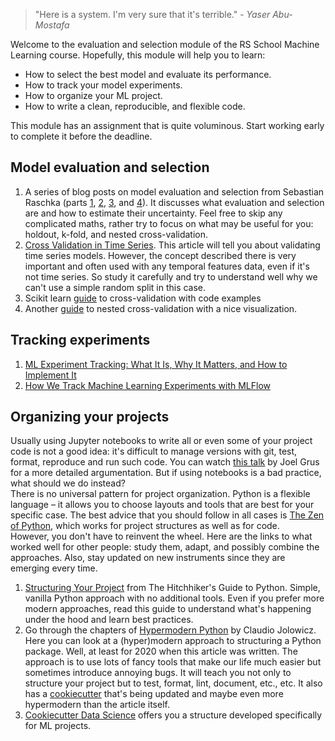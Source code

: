 > "Here is a system. I'm very sure that it's terrible." - *Yaser Abu-Mostafa*

Welcome to the evaluation and selection module of the RS School Machine Learning course. Hopefully, this module will help you to learn:
- How to select the best model and evaluate its performance.
- How to track your model experiments.
- How to organize your ML project.
- How to write a clean, reproducible, and flexible code.

This module has an assignment that is quite voluminous. Start working early to complete it before the deadline.

## Model evaluation and selection
1. A series of blog posts on model evaluation and selection from Sebastian Raschka (parts [1](https://sebastianraschka.com/blog/2016/model-evaluation-selection-part1.html), [2](https://sebastianraschka.com/blog/2016/model-evaluation-selection-part2.html), [3](https://sebastianraschka.com/blog/2016/model-evaluation-selection-part3.html), and [4](https://sebastianraschka.com/blog/2018/model-evaluation-selection-part4.html)). It discusses what evaluation and selection are and how to estimate their uncertainty. Feel free to skip any complicated maths, rather try to focus on what may be useful for you: holdout, k-fold, and nested cross-validation.
2. [Cross Validation in Time Series](https://medium.com/@soumyachess1496/cross-validation-in-time-series-566ae4981ce4). This article will tell you about validating time series models. However, the concept described there is very important and often used with any temporal features data, even if it's not time series. So study it carefully and try to understand well why we can't use a simple random split in this case.
3. Scikit learn [guide](https://scikit-learn.org/stable/model_selection.html) to cross-validation with code examples
4. Another [guide](https://weina.me/nested-cross-validation/) to nested cross-validation with a nice visualization. 

## Tracking experiments
1. [ML Experiment Tracking: What It Is, Why It Matters, and How to Implement It](https://neptune.ai/blog/ml-experiment-tracking)
2. [How We Track Machine Learning Experiments with MLFlow](https://www.datarevenue.com/en-blog/how-we-track-machine-learning-experiments-with-mlflow)

## Organizing your projects
Usually using Jupyter notebooks to write all or even some of your project code is not a good idea: it's difficult to manage versions with git, test, format, reproduce and run such code. You can watch [this talk](https://www.youtube.com/watch?v=7jiPeIFXb6U) by Joel Grus for a more detailed argumentation. But if using notebooks is a bad practice, what should we do instead?  
There is no universal pattern for project organization. Python is a flexible language – it allows you to choose layouts and tools that are best for your specific case. The best advice that you should follow in all cases is [The Zen of Python](https://www.python.org/dev/peps/pep-0020/), which works for project structures as well as for code.  
However, you don't have to reinvent the wheel. Here are the links to what worked well for other people: study them, adapt, and possibly combine the approaches.
Also, stay updated on new instruments since they are emerging every time.
1. [Structuring Your Project](https://docs.python-guide.org/writing/structure/) from The Hitchhiker's Guide to Python. Simple, vanilla Python approach with no additional tools. Even if you prefer more modern approaches, read this guide to understand what's happening under the hood and learn best practices. 
2. Go through the chapters of [Hypermodern Python](https://cjolowicz.github.io/posts/hypermodern-python-01-setup/) by Claudio Jolowicz. Here you can look at a (hyper)modern approach to structuring a Python package. Well, at least for 2020 when this article was written. The approach is to use lots of fancy tools that make our life much easier but sometimes introduce annoying bugs. It will teach you not only to structure your project but to test, format, lint, document, etc., etc. It also has a [cookiecutter](https://github.com/cjolowicz/cookiecutter-hypermodern-python) that's being updated and maybe even more hypermodern than the article itself.
3. [Cookiecutter Data Science](https://drivendata.github.io/cookiecutter-data-science/) offers you a structure developed specifically for ML projects. 
